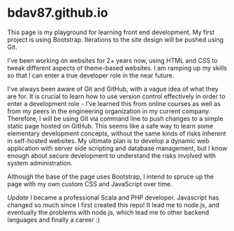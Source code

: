 # bdav87.github.io
This page is my playground for learning front end development.
My first project is using Bootstrap. Iterations to the site design will be pushed using Git.

I've been working on websites for 2+ years now, using HTML and CSS to tweak different aspects of theme-based websites. I am ramping up my skills so that I can enter a true developer role in the near future. 

I've always been aware of Git and GitHub, with a vague idea of what they are for. It is crucial to learn how to use version control effectively in order to enter a development role - I've learned this from online courses as well as from my peers in the engineering organization in my current company. Therefore, I will be using Git via command line to push changes to a simple static page hosted on GitHub. This seems like a safe way to learn some elementary development concepts, without the same kinds of risks inherent in self-hosted websites. My ultimate plan is to develop a dynamic web application with server side scripting and database management, but I know enough about secure development to understand the risks involved with system administration. 

Although the base of the page uses Bootstrap, I intend to spruce up the page with my own custom CSS and JavaScript over time.

*Update*
I became a professional Scala and PHP developer. Javascript has changed so much since I first created this repo! It lead me to node.js, and eventually the problems with node.js, which lead me to other backend languages and finally a career :)
